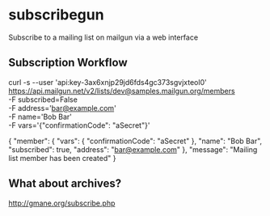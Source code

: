 # subscribegun

Subscribe to a mailing list on mailgun via a web interface

## Subscription Workflow

curl -s --user 'api:key-3ax6xnjp29jd6fds4gc373sgvjxteol0' \
    https://api.mailgun.net/v2/lists/dev@samples.mailgun.org/members \
    -F subscribed=False \
    -F address='bar@example.com' \
    -F name='Bob Bar' \
    -F vars='{"confirmationCode": "aSecret"}'

{
  "member": {
      "vars": {
          "confirmationCode": "aSecret"
      },
      "name": "Bob Bar",
      "subscribed": true,
      "address": "bar@example.com"
  },
  "message": "Mailing list member has been created"
}

## What about archives?

http://gmane.org/subscribe.php
